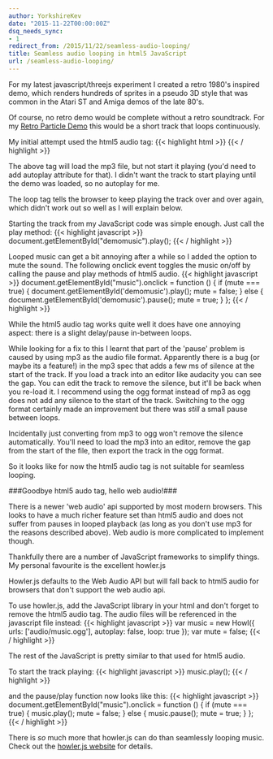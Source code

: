 ```yaml
---
author: YorkshireKev
date: "2015-11-22T00:00:00Z"
dsq_needs_sync:
- 1
redirect_from: /2015/11/22/seamless-audio-looping/
title: Seamless audio looping in html5 JavaScript
url: /seamless-audio-looping/
---
```

For my latest javascript/threejs experiment I created a retro 1980's inspired demo, which renders hundreds of sprites in a pseudo 3D style that was common in the Atari ST and Amiga demos of the late 80's.

Of course, no retro demo would be complete without a retro soundtrack. For my [Retro Particle Demo](/retro-particle-demo) this would be a short track that loops continuously.

My initial attempt used the html5 audio tag:
{{< highlight html >}}
<audio id="demomusic" src="audio/music.mp3" type="audio/mpeg" loop></audio>
{{< / highlight >}}

The above tag will load the mp3 file, but not start it playing (you'd need to add autoplay attribute for that). I didn't want the track to start playing until the demo was loaded, so no autoplay for me.

The loop tag tells the browser to keep playing the track over and over again, which didn't work out so well as I will explain below.

Starting the track from my JavaScript code was simple enough. Just call the play method:
{{< highlight javascript >}}
document.getElementById("demomusic").play();
{{< / highlight >}}

Looped music can get a bit annoying after a while so I added the option to mute the sound. The following onclick event toggles the music on/off by calling the pause and play methods of html5 audio.
{{< highlight javascript >}}
  document.getElementById("music").onclick = function () {
    if (mute === true) {
      document.getElementById('demomusic').play();
      mute = false;
    } else {
      document.getElementById('demomusic').pause();
      mute = true;
    }
  };
{{< / highlight >}}

While the html5 audio tag works quite well it does have one annoying aspect: there is a slight delay/pause in-between loops.

While looking for a fix to this I learnt that part of the 'pause' problem is caused by using mp3 as the audio file format. Apparently there is a bug (or maybe its a feature!) in the mp3 spec that adds a few ms of silence at the start of the track. If you load a track into an editor like audacity you can see the gap. You can edit the track to remove the silence, but it'll be back when you re-load it. I recommend using the ogg format instead of mp3 as ogg does not add any silence to the start of the track. Switching to the ogg format certainly made an improvement but there was *still* a small pause between loops.

Incidentally just converting from mp3 to ogg won't remove the silence automatically. You'll need to load the mp3 into an editor, remove the gap from the start of the file, then export the track in the ogg format.

So it looks like for now the html5 audio tag is not suitable for seamless looping.

###Goodbye html5 audo tag, hello web audio!###

There is a newer 'web audio' api supported by most modern browsers. This looks to have a much richer feature set than html5 audio and does not suffer from pauses in looped playback (as long as you don't use mp3 for the reasons described above). Web audio is more complicated to implement though.

Thankfully there are a number of JavaScript frameworks to simplify things. My personal favourite is the excellent howler.js

Howler.js defaults to the Web Audio API but will fall back to html5 audio for browsers that don't support the web audio api.

To use howler.js, add the JavaScript library in your html and don't forget to remove the html5 audio tag. The audio files will be referenced in the javascript file instead:
{{< highlight javascript >}}
var music = new Howl({
    urls: ['audio/music.ogg'],
    autoplay: false,
    loop: true
  });
  var mute = false;
{{< / highlight >}}

The rest of the JavaScript is pretty similar to that used for html5 audio.

To start the track playing:
{{< highlight javascript >}}
music.play();
{{< / highlight >}}

and the pause/play function now looks like this:
{{< highlight javascript >}}
document.getElementById("music").onclick = function () {
    if (mute === true) {
      music.play();
      mute = false;
    } else {
      music.pause();
      mute = true;
    }
  };
{{< / highlight >}}

There is *so* much more that howler.js can do than seamlessly looping music. Check out the [howler.js website](http://howlerjs.com/) for details.
